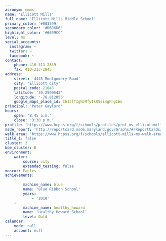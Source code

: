 ```yaml
---
acronym: emms
name: 'Ellicott Mills'
full_name: 'Ellicott Mills Middle School'
primary_color: '#003399'
secondary_color: '#D6D6D6'
highlight_color: '#6699CC'
level: ms
social_accounts:
  instagram: ~
  twitter: ~
  facebook: ~
contact:
    phone: 410-313-2839
    fax: 410-313-2845
address:
    street: '4445 Montgomery Road'
    city: 'Ellicott City'
    postal_code: 21043
    latitude: '39.2500543'
    longitude: '-76.812856'
    google_maps_place_id: ChIJfTIgNJMfyIkRSsi4gFhgIWo
principal: 'Peter Gaylord'
hours:
    open: '8:45 a.m.'
    close: '3:30 p.m.'
profile: 'https://www.hcpss.org/f/schools/profiles/prof_ms_ellicottmills.pdf'
msde_report: 'http://reportcard.msde.maryland.gov/Graphs/#/ReportCards/ReportCardSchool/1//1/13/0202/'
walk_area: 'https://www.hcpss.org/f/schools/ellicott-mills-ms-walk-area.pdf'
title_1: false
cluster: 3
boe_cluster: B
environment:
    water:
        source: city
        extended_testing: false
mascot: Eagles
achievements:
    -
        machine_name: blue
        name: 'Blue Ribbon School'
        years:
            - '2010'
    -
        machine_name: healthy_howard
        name: 'Healthy Howard School'
        level: Gold
calendar:
    mode: null
    account: null
---
```

